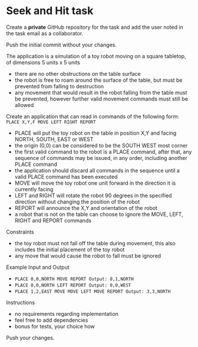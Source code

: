 # Seek and Hit task
Create a **private** GitHub repository for the task and add the user noted in the task email as a collaborator.

Push the initial commit without your changes.

The application is a simulation of a toy robot moving on a square tabletop, of dimensions 5 units x 5 units
 - there are no other obstructions on the table surface
 - the robot is free to roam around the surface of the table, but must be prevented from falling to destruction
 - any movement that would result in the robot falling from the table must be prevented, however further valid movement commands must still be allowed

Create an application that can read in commands of the following form: `PLACE X,Y,F MOVE LEFT RIGHT REPORT`
 - PLACE will put the toy robot on the table in position X,Y and facing NORTH, SOUTH, EAST or WEST
 - the origin (0,0) can be considered to be the SOUTH WEST most corner
 - the first valid command to the robot is a PLACE command, after that, any sequence of commands may be issued, in any order, including another PLACE command
 - the application should discard all commands in the sequence until a valid PLACE command has been executed
 - MOVE will move the toy robot one unit forward in the direction it is currently facing
 - LEFT and RIGHT will rotate the robot 90 degrees in the specified direction without changing the position of the robot
 - REPORT will announce the X,Y and orientation of the robot
 - a robot that is not on the table can choose to ignore the MOVE, LEFT, RIGHT and REPORT commands

Constraints
 - the toy robot must not fall off the table during movement, this also includes the initial placement of the toy robot
 - any move that would cause the robot to fall must be ignored

Example Input and Output
 - `PLACE 0,0,NORTH MOVE REPORT Output: 0,1,NORTH`
 - `PLACE 0,0,NORTH LEFT REPORT Output: 0,0,WEST`
 - `PLACE 1,2,EAST MOVE MOVE LEFT MOVE REPORT Output: 3,3,NORTH`

Instructions
 - no requirements regarding implementation
 - feel free to add dependencies
 - bonus for tests, your choice how

Push your changes.
